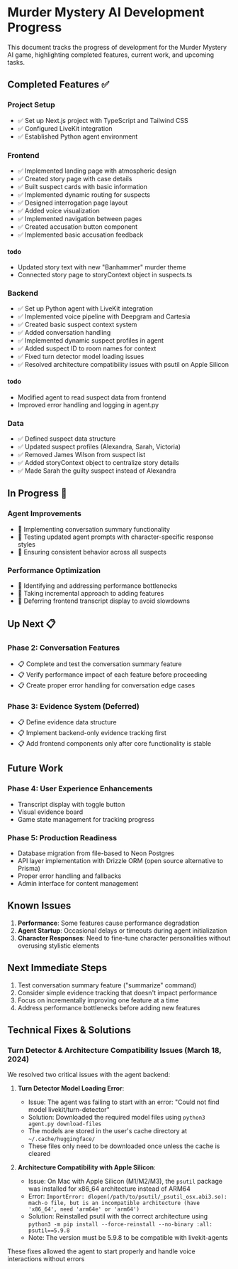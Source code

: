 # Murder Mystery AI Development Progress

This document tracks the progress of development for the Murder Mystery AI game, highlighting completed features, current work, and upcoming tasks.

## Completed Features ✅

### Project Setup

- ✅ Set up Next.js project with TypeScript and Tailwind CSS
- ✅ Configured LiveKit integration
- ✅ Established Python agent environment

### Frontend

- ✅ Implemented landing page with atmospheric design
- ✅ Created story page with case details
- ✅ Built suspect cards with basic information
- ✅ Implemented dynamic routing for suspects
- ✅ Designed interrogation page layout
- ✅ Added voice visualization
- ✅ Implemented navigation between pages
- ✅ Created accusation button component
- ✅ Implemented basic accusation feedback

#### todo

- Updated story text with new "Banhammer" murder theme
- Connected story page to storyContext object in suspects.ts

### Backend

- ✅ Set up Python agent with LiveKit integration
- ✅ Implemented voice pipeline with Deepgram and Cartesia
- ✅ Created basic suspect context system
- ✅ Added conversation handling
- ✅ Implemented dynamic suspect profiles in agent
- ✅ Added suspect ID to room names for context
- ✅ Fixed turn detector model loading issues
- ✅ Resolved architecture compatibility issues with psutil on Apple Silicon

#### todo

- Modified agent to read suspect data from frontend
- Improved error handling and logging in agent.py

### Data

- ✅ Defined suspect data structure
- ✅ Updated suspect profiles (Alexandra, Sarah, Victoria)
- ✅ Removed James Wilson from suspect list
- ✅ Added storyContext object to centralize story details
- ✅ Made Sarah the guilty suspect instead of Alexandra

## In Progress 🔄

### Agent Improvements

- 🔄 Implementing conversation summary functionality
- 🔄 Testing updated agent prompts with character-specific response styles
- 🔄 Ensuring consistent behavior across all suspects

### Performance Optimization

- 🔄 Identifying and addressing performance bottlenecks
- 🔄 Taking incremental approach to adding features
- 🔄 Deferring frontend transcript display to avoid slowdowns

## Up Next 📋

### Phase 2: Conversation Features

- 📋 Complete and test the conversation summary feature
- 📋 Verify performance impact of each feature before proceeding
- 📋 Create proper error handling for conversation edge cases

### Phase 3: Evidence System (Deferred)

- 📋 Define evidence data structure
- 📋 Implement backend-only evidence tracking first
- 📋 Add frontend components only after core functionality is stable

## Future Work

### Phase 4: User Experience Enhancements

- Transcript display with toggle button
- Visual evidence board
- Game state management for tracking progress

### Phase 5: Production Readiness

- Database migration from file-based to Neon Postgres
- API layer implementation with Drizzle ORM (open source alternative to Prisma)
- Proper error handling and fallbacks
- Admin interface for content management

## Known Issues

1. **Performance**: Some features cause performance degradation
2. **Agent Startup**: Occasional delays or timeouts during agent initialization
3. **Character Responses**: Need to fine-tune character personalities without overusing stylistic elements

## Next Immediate Steps

1. Test conversation summary feature ("summarize" command)
2. Consider simple evidence tracking that doesn't impact performance
3. Focus on incrementally improving one feature at a time
4. Address performance bottlenecks before adding new features

## Technical Fixes & Solutions

### Turn Detector & Architecture Compatibility Issues (March 18, 2024)

We resolved two critical issues with the agent backend:

1. **Turn Detector Model Loading Error**:

   - Issue: The agent was failing to start with an error: "Could not find model livekit/turn-detector"
   - Solution: Downloaded the required model files using `python3 agent.py download-files`
   - The models are stored in the user's cache directory at `~/.cache/huggingface/`
   - These files only need to be downloaded once unless the cache is cleared

2. **Architecture Compatibility with Apple Silicon**:
   - Issue: On Mac with Apple Silicon (M1/M2/M3), the `psutil` package was installed for x86_64 architecture instead of ARM64
   - Error: `ImportError: dlopen(/path/to/psutil/_psutil_osx.abi3.so): mach-o file, but is an incompatible architecture (have 'x86_64', need 'arm64e' or 'arm64')`
   - Solution: Reinstalled psutil with the correct architecture using `python3 -m pip install --force-reinstall --no-binary :all: psutil==5.9.8`
   - Note: The version must be 5.9.8 to be compatible with livekit-agents

These fixes allowed the agent to start properly and handle voice interactions without errors
